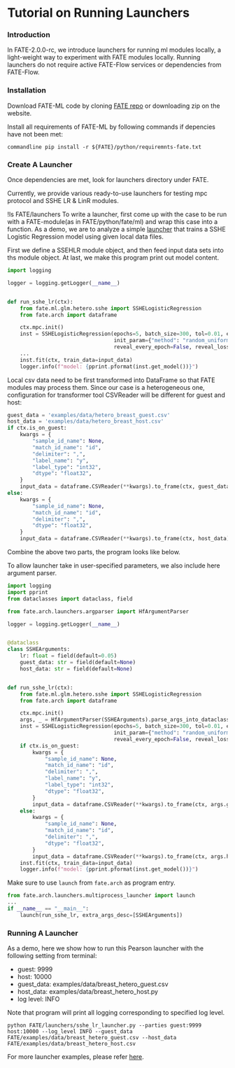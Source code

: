 # Tutorial on Running Launchers

### Introduction

In FATE-2.0.0-rc, we introduce launchers for running ml modules locally, a light-weight way to experiment with FATE
modules locally. Running launchers do not require active FATE-Flow services or dependencies from FATE-Flow.

### Installation

Download FATE-ML code by cloning [FATE repo](https://github.com/FederatedAI/FATE) or downloading zip on the website.

Install all requirements of FATE-ML by following commands if depencies have not been met:

``commandline
pip install -r ${FATE}/python/requiremnts-fate.txt
``

### Create A Launcher

Once dependencies are met, look for launchers directory under FATE.

Currently, we provide various ready-to-use launchers for testing mpc protocol and SSHE LR & LinR modules.

!ls FATE/launchers
To write a launcher, first come up with the case to be run with a FATE-module(as in FATE/python/fate/ml) and wrap this
case into a function. As a demo, we are to analyze a simple [launcher](../../../../launchers/sshe_lr_launcher.py) that
trains a SSHE Logistic Regression model using given local data files.

First we define a SSEHLR module object, and then feed input data sets into ths module object. At
last, we make this program print out model content.

```python
import logging

logger = logging.getLogger(__name__)


def run_sshe_lr(ctx):
    from fate.ml.glm.hetero.sshe import SSHELogisticRegression
    from fate.arch import dataframe

    ctx.mpc.init()
    inst = SSHELogisticRegression(epochs=5, batch_size=300, tol=0.01, early_stop='diff', learning_rate=0.15,
                                  init_param={"method": "random_uniform", "fit_intercept": True, "random_state": 1},
                                  reveal_every_epoch=False, reveal_loss_freq=2, threshold=0.5)
    ...
    inst.fit(ctx, train_data=input_data)
    logger.info(f"model: {pprint.pformat(inst.get_model())}")
```

Local csv data need to be first transformed into DataFrame so that FATE modules may process them. Since our case is a
heterogeneous one, configuration for transformer tool CSVReader will be different for guest and host:

```python
guest_data = 'examples/data/hetero_breast_guest.csv'
host_data = 'examples/data/hetero_breast_host.csv'
if ctx.is_on_guest:
    kwargs = {
        "sample_id_name": None,
        "match_id_name": "id",
        "delimiter": ",",
        "label_name": "y",
        "label_type": "int32",
        "dtype": "float32",
    }
    input_data = dataframe.CSVReader(**kwargs).to_frame(ctx, guest_data)
else:
    kwargs = {
        "sample_id_name": None,
        "match_id_name": "id",
        "delimiter": ",",
        "dtype": "float32",
    }
    input_data = dataframe.CSVReader(**kwargs).to_frame(ctx, host_data)
```

Combine the above two parts, the program looks like below.

To allow launcher take in user-specified parameters, we also include here argument parser.

```python
import logging
import pprint
from dataclasses import dataclass, field

from fate.arch.launchers.argparser import HfArgumentParser

logger = logging.getLogger(__name__)


@dataclass
class SSHEArguments:
    lr: float = field(default=0.05)
    guest_data: str = field(default=None)
    host_data: str = field(default=None)


def run_sshe_lr(ctx):
    from fate.ml.glm.hetero.sshe import SSHELogisticRegression
    from fate.arch import dataframe

    ctx.mpc.init()
    args, _ = HfArgumentParser(SSHEArguments).parse_args_into_dataclasses(return_remaining_strings=True)
    inst = SSHELogisticRegression(epochs=5, batch_size=300, tol=0.01, early_stop='diff', learning_rate=0.15,
                                  init_param={"method": "random_uniform", "fit_intercept": True, "random_state": 1},
                                  reveal_every_epoch=False, reveal_loss_freq=2, threshold=0.5)
    if ctx.is_on_guest:
        kwargs = {
            "sample_id_name": None,
            "match_id_name": "id",
            "delimiter": ",",
            "label_name": "y",
            "label_type": "int32",
            "dtype": "float32",
        }
        input_data = dataframe.CSVReader(**kwargs).to_frame(ctx, args.guest_data)
    else:
        kwargs = {
            "sample_id_name": None,
            "match_id_name": "id",
            "delimiter": ",",
            "dtype": "float32",
        }
        input_data = dataframe.CSVReader(**kwargs).to_frame(ctx, args.host_data)
    inst.fit(ctx, train_data=input_data)
    logger.info(f"model: {pprint.pformat(inst.get_model())}")
```

Make sure to use `launch` from `fate.arch` as program entry.

```python
from fate.arch.launchers.multiprocess_launcher import launch
...
if __name__ == "__main__":
    launch(run_sshe_lr, extra_args_desc=[SSHEArguments])
```

### Running A Launcher

As a demo, here we show how to run this Pearson launcher with the following setting from terminal:

- guest: 9999
- host: 10000
- guest_data: examples/data/breast_hetero_guest.csv
- host_data: examples/data/breast_hetero_host.py
- log level: INFO

Note that program will print all logging corresponding to specified log level.

```commandline
python FATE/launchers/sshe_lr_launcher.py --parties guest:9999 host:10000 --log_level INFO --guest_data FATE/examples/data/breast_hetero_guest.csv --host_data FATE/examples/data/breast_hetero_host.csv
```

For more launcher examples, please refer [here](../../../../launchers).